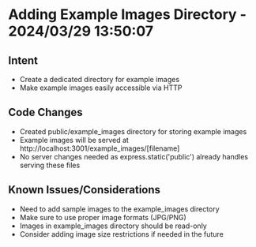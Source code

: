 # Adding Example Images Directory - 2024/03/29 13:50:07

## Intent
- Create a dedicated directory for example images
- Make example images easily accessible via HTTP

## Code Changes
- Created public/example_images directory for storing example images
- Example images will be served at http://localhost:3001/example_images/[filename]
- No server changes needed as express.static('public') already handles serving these files

## Known Issues/Considerations
- Need to add sample images to the example_images directory
- Make sure to use proper image formats (JPG/PNG)
- Images in example_images directory should be read-only
- Consider adding image size restrictions if needed in the future
